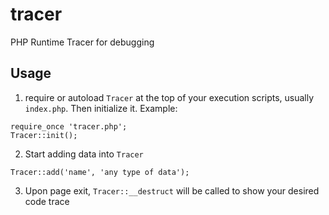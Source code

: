 tracer
======

PHP Runtime Tracer for debugging

## Usage

1. require or autoload `Tracer` at the top of your execution scripts, usually `index.php`. Then initialize it. Example:
```
require_once 'tracer.php';
Tracer::init();
```

2. Start adding data into `Tracer`
```
Tracer::add('name', 'any type of data');
```

3. Upon page exit, `Tracer::__destruct` will be called to show your desired code trace
